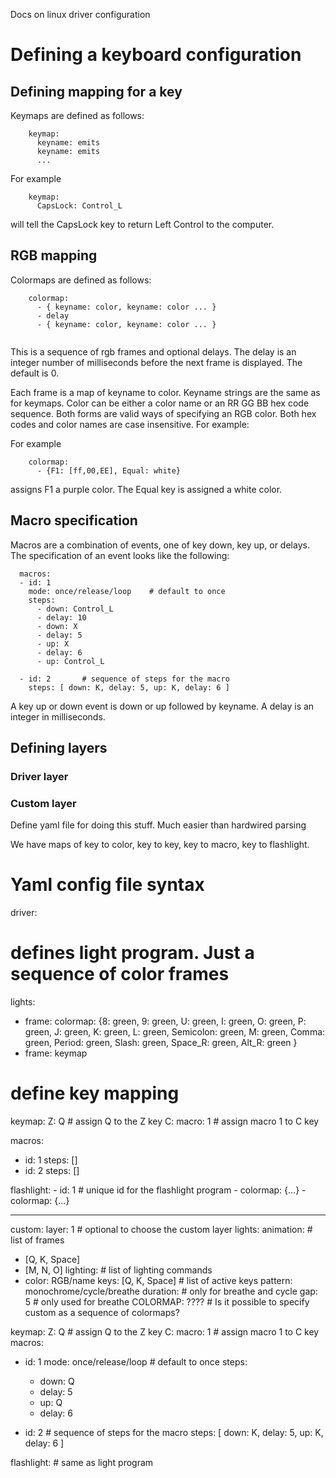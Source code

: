 Docs on linux driver configuration


# Defining a keyboard configuration

## Defining mapping for a key

Keymaps are defined as follows:

```
	keymap:
	  keyname: emits
	  keyname: emits
	  ...
```


For example
```
	keymap:
	  CapsLock: Control_L
```

will tell the CapsLock key to return Left Control to the computer.

## RGB mapping

Colormaps are defined as follows:

```
	colormap:
	  - { keyname: color, keyname: color ... }
	  - delay
	  - { keyname: color, keyname: color ... }
	  
```

This is a sequence of rgb frames and optional delays.  The delay is an integer
number of milliseconds before the next frame is displayed.  The default is 0.

Each frame is a map of keyname to color.  Keyname strings are the same as for
keymaps.  Color can be either a color name or an RR GG BB hex code sequence.
Both forms are valid ways of specifying an RGB color.  Both hex codes and
color names are case insensitive.  For example:

For example
```
	colormap:
	  - {F1: [ff,00,EE], Equal: white}
```
	
assigns F1 a purple color.  The Equal key is assigned a white color.

## Macro specification

Macros are a combination of events, one of key down, key up, or delays.  The
specification of an event looks like the following:

```
  macros:
  - id: 1
    mode: once/release/loop    # default to once
	steps:
	  - down: Control_L
	  - delay: 10
	  - down: X
	  - delay: 5
	  - up: X
	  - delay: 6
	  - up: Control_L
	
  - id: 2		# sequence of steps for the macro
	steps: [ down: K, delay: 5, up: K, delay: 6 ]
```

A key up or down event is down or up followed by keyname.  A delay is an
integer in milliseconds.


## Defining layers

### Driver layer

### Custom layer

Define yaml file for doing this stuff.  Much easier than hardwired parsing

We have maps of key to color, key to key, key to macro, key to flashlight.

# Yaml config file syntax


driver:
  # defines light program.  Just a sequence of color frames
  lights:
  - frame:
    colormap:
	  {8: green, 9: green, U: green, I: green, O: green, P: green,
	  J: green, K: green, L: green, Semicolon: green,
	  M: green, Comma: green, Period: green, Slash: green,
	  Space_R: green, Alt_R: green }
  - frame: keymap
  
  
  # define key mapping
  keymap:
	Z: Q            # assign Q to the Z key
	C: macro: 1		# assign macro 1 to C key
	
  macros:
  - id: 1
	steps: []	
  - id: 2
	steps: []	
	  
  flashlight:
    - id: 1			# unique id for the flashlight program
	  - colormap: {...}
	  - colormap: {...}
	
	
---

custom:
  layer: 1    # optional to choose the custom layer
  lights:
   animation:  # list of frames
   - [Q, K, Space]
   - [M, N, O]
   lighting:   # list of lighting commands
   - color: RGB/name
	 keys: [Q, K, Space]   # list of active keys
	 pattern: monochrome/cycle/breathe
	 duration: # only for breathe and cycle
	 gap: 5    # only used for breathe
   COLORMAP: ????  # Is it possible to specify custom as a sequence of colormaps?
	
  keymap:
	Z: Q            # assign Q to the Z key
	C: macro: 1		# assign macro 1 to C key
  macros:
  - id: 1
    mode: once/release/loop    # default to once
	steps:
	  - down: Q
	  - delay: 5
	  - up: Q
	  - delay: 6
	
  - id: 2		# sequence of steps for the macro
	steps: [ down: K, delay: 5, up: K, delay: 6 ]
  
  flashlight:
	# same as light program  

